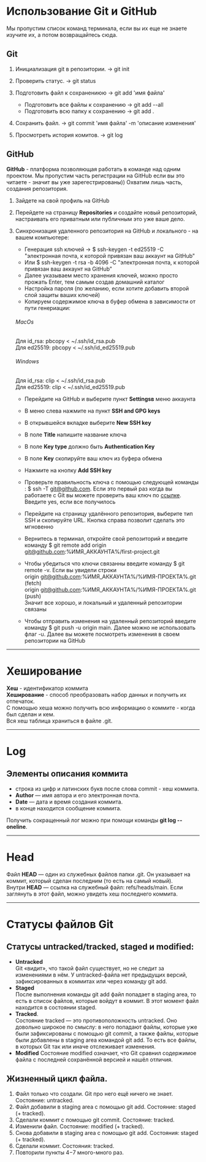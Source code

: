 # Использование Git и GitHub
Мы пропустим список команд терминала, если вы их еще не знаете изучите их, а потом возвращайтесь сюда.

## Git
1. Инициализация git в репозитории. -> git init
2. Проверить статус. -> git status
3. Подготовить файл к сохранениюю -> git add 'имя файла'
  
     + Подготовить все файлы к сохранению -> git add --all
     + Подготовить всю папку к сохранению -> git add . 

4. Сохранить файл. -> git commit 'имя файла' -m 'описание изменения'
5. Просмотреть история комитов. -> git log

## GitHub
**GitHub** - платформа позволяющая работать в команде над одним проектом.
Мы пропустим часть регистрации на GitHub если вы это читаете - значит вы уже зарегестрированы))
Охватим лишь часть, создания репозитория.
1. Зайдете на свой профиль на GitHub
2. Перейдете на страницу **Repositories** и создайте новый репозиторий, настраивать его приватным или публичным это уже ваше дело.
3. Синхронизация удаленного репозитория на GitHub и локального - на вашем компьютере:
  
     + Генерация ssh ключей -> $ ssh-keygen -t ed25519 -C "электронная почта, к которой привязан ваш аккаунт на GitHub"  
     + Или $ ssh-keygen -t rsa -b 4096 -C "электронная почта, к которой привязан ваш аккаунт на GitHub"   
     + Далее указываем место хранения ключей, можно просто прожать Enter, тем самым создав домашний каталог  
     + Настройка пароля (по желанию, если хотите добавить второй слой защиты ваших ключей)  
     + Копируем содержимое ключа в буфер обмена в зависимости от пути генериации:
     ###### MacOs
     Для id_rsa: pbcopy < ~/.ssh/id_rsa.pub  
     Для ed25519: pbcopy < ~/.ssh/id_ed25519.pub  
     ###### Windows
     Для id_rsa: clip < ~/.ssh/id_rsa.pub  
     Для ed25519: clip < ~/.ssh/id_ed25519.pub  



     + Перейдите на GitHub и выберите пункт **Settingsв** меню аккаунта  
     + В меню слева нажмите на пункт **SSH and GPG keys**  
     + В открывшейся вкладке выберите **New SSH key**  
     + В поле **Title** напишите название ключа  
     + В поле **Key type** должно быть **Authentication Key**  
     + В поле **Key** скопируйте ваш ключ из буфера обмена  
     + Нажмите на кнопку **Add SSH key**  
     + Проверьте правильность ключа с помощью следующей команды : $ ssh -T git@github.com. Если это первый раз когда вы работаете с Git вы можете проверить ваш ключ по [ссылке](https://docs.github.com/en/authentication/keeping-your-account-and-data-secure/githubs-ssh-key-fingerprints). Введите yes, если все получилось  



     + Перейдите на страницу удалённого репозитория, выберите тип SSH и скопируйте URL. Кнопка справа позволит сделать это мгновенно  
     + Вернитесь в терминал, откройте свой репозиторий и введите команду $ git remote add origin git@github.com:%ИМЯ_АККАУНТА%/first-project.git  
     + Чтобы убедиться что ключи связанны введите команду $ git remote -v. Если вы увидели строки  
         origin    git@github.com:%ИМЯ_АККАУНТА%/%ИМЯ-ПРОЕКТА%.git (fetch)  
         origin    git@github.com:%ИМЯ_АККАУНТА%/%ИМЯ-ПРОЕКТА%.git (push)  
       Значит все хорошо, и локальный и удаленный репозитории связаны  
     + Чтобы отправить изменения на удаленный репозиторий введите команду $ git push -u origin main. Далее можно не использовать флаг -u. Далее вы можете посмотреть изменения в своем репозитории на GitHub  

---

# Хеширование  
**Хеш** - идентификатор коммита  
**Хеширование** - способ преобразовать набор данных и получить их отпечаток.  
С помощью хеша можно получить всю информацию о коммите - когда был сделан и кем.  
Вся хеш таблица храниться в файле .git. 

---

# Log  
## Элементы описания коммита  

+ строка из цифр и латинских букв после слова commit - хеш коммита.  
+ **Author** — имя автора и его электронная почта.  
+ **Date** — дата и время создания коммита.  
+ в конце находится сообщение коммита.  

Получить сокращенный лог можно при помощи команды **git log --oneline**.

---

# Head  
Файл **HEAD** — один из служебных файлов папки .git. Он указывает на коммит, который сделан последним (то есть на самый новый).  
Внутри **HEAD** — ссылка на служебный файл: refs/heads/main. Если заглянуть в этот файл, можно увидеть хеш последнего коммита.  

---

# Статусы файлов Git  
## Статусы **untracked/tracked**, **staged** и **modified**:  
  + **Untracked**  
   Git «видит», что такой файл существует, но не следит за изменениями в нём. У untracked-файла нет предыдущих версий, зафиксированных в коммитах или через команду git add.
  + **Staged**  
    После выполнения команды git add файл попадает в staging area, то есть в список файлов, которые войдут в коммит. В этот момент файл находится в состоянии staged.
  + **Tracked**.   
   Состояние tracked — это противоположность untracked. Оно довольно широкое по смыслу: в него попадают файлы, которые уже были зафиксированы с помощью git commit, а также файлы, которые были добавлены в staging area командой git add. То есть все файлы, в которых Git так или иначе отслеживает изменения.  
  + **Modified**
   Состояние modified означает, что Git сравнил содержимое файла с последней сохранённой версией и нашёл отличия.  

## Жизненный цикл файла.
1. Файл только что создали. Git про него ещё ничего не знает. Состояние: untracked.  
2. Файл добавили в staging area с помощью git add. Состояние: staged (+ tracked).  
3. Сделали коммит с помощью git commit. Состояние: tracked.  
4. Изменили файл. Состояние: modified (+ tracked).  
5. Снова добавили в staging area с помощью git add. Состояния: staged (+ tracked).  
6. Сделали коммит. Состояния: tracked.  
7. Повторили пункты 4−7 много-много раз.  





